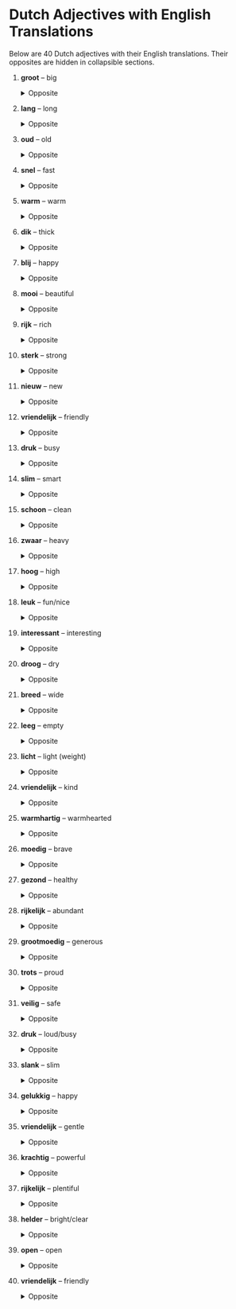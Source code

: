 # Dutch Adjectives with English Translations

Below are 40 Dutch adjectives with their English translations. Their opposites are hidden in collapsible sections.

1. **groot** – big  
   <details>
   <summary>Opposite</summary>
   klein – small
   </details>

2. **lang** – long  
   <details>
   <summary>Opposite</summary>
   kort – short
   </details>

3. **oud** – old  
   <details>
   <summary>Opposite</summary>
   jong – young
   </details>

4. **snel** – fast  
   <details>
   <summary>Opposite</summary>
   langzaam – slow
   </details>

5. **warm** – warm  
   <details>
   <summary>Opposite</summary>
   koud – cold
   </details>

6. **dik** – thick  
   <details>
   <summary>Opposite</summary>
   dun – thin
   </details>

7. **blij** – happy  
   <details>
   <summary>Opposite</summary>
   verdrietig – sad
   </details>

8. **mooi** – beautiful  
   <details>
   <summary>Opposite</summary>
   lelijk – ugly
   </details>

9. **rijk** – rich  
   <details>
   <summary>Opposite</summary>
   arm – poor
   </details>

10. **sterk** – strong  
    <details>
    <summary>Opposite</summary>
    zwak – weak
    </details>

11. **nieuw** – new  
    <details>
    <summary>Opposite</summary>
    oud – old
    </details>

12. **vriendelijk** – friendly  
    <details>
    <summary>Opposite</summary>
    onvriendelijk – unfriendly
    </details>

13. **druk** – busy  
    <details>
    <summary>Opposite</summary>
    rustig – calm
    </details>

14. **slim** – smart  
    <details>
    <summary>Opposite</summary>
    dom – dumb
    </details>

15. **schoon** – clean  
    <details>
    <summary>Opposite</summary>
    vuil – dirty
    </details>

16. **zwaar** – heavy  
    <details>
    <summary>Opposite</summary>
    licht – light
    </details>

17. **hoog** – high  
    <details>
    <summary>Opposite</summary>
    laag – low
    </details>

18. **leuk** – fun/nice  
    <details>
    <summary>Opposite</summary>
    saai – boring
    </details>

19. **interessant** – interesting  
    <details>
    <summary>Opposite</summary>
    saai – boring
    </details>

20. **droog** – dry  
    <details>
    <summary>Opposite</summary>
    nat – wet
    </details>

21. **breed** – wide  
    <details>
    <summary>Opposite</summary>
    smal – narrow
    </details>

22. **leeg** – empty  
    <details>
    <summary>Opposite</summary>
    vol – full
    </details>

23. **licht** – light (weight)  
    <details>
    <summary>Opposite</summary>
    zwaar – heavy
    </details>

24. **vriendelijk** – kind  
    <details>
    <summary>Opposite</summary>
    gemeen – mean
    </details>

25. **warmhartig** – warmhearted  
    <details>
    <summary>Opposite</summary>
    koud – cold
    </details>

26. **moedig** – brave  
    <details>
    <summary>Opposite</summary>
    laf – cowardly
    </details>

27. **gezond** – healthy  
    <details>
    <summary>Opposite</summary>
    ziek – sick
    </details>

28. **rijkelijk** – abundant  
    <details>
    <summary>Opposite</summary>
    schraal – scarce
    </details>

29. **grootmoedig** – generous  
    <details>
    <summary>Opposite</summary>
    gierig – stingy
    </details>

30. **trots** – proud  
    <details>
    <summary>Opposite</summary>
    bescheiden – humble
    </details>

31. **veilig** – safe  
    <details>
    <summary>Opposite</summary>
    gevaarlijk – dangerous
    </details>

32. **druk** – loud/busy  
    <details>
    <summary>Opposite</summary>
    rustig – quiet
    </details>

33. **slank** – slim  
    <details>
    <summary>Opposite</summary>
    mollig – chubby
    </details>

34. **gelukkig** – happy  
    <details>
    <summary>Opposite</summary>
    ongelukkig – unhappy
    </details>

35. **vriendelijk** – gentle  
    <details>
    <summary>Opposite</summary>
    ruw – rough
    </details>

36. **krachtig** – powerful  
    <details>
    <summary>Opposite</summary>
    zwak – weak
    </details>

37. **rijkelijk** – plentiful  
    <details>
    <summary>Opposite</summary>
    schaars – scarce
    </details>

38. **helder** – bright/clear  
    <details>
    <summary>Opposite</summary>
    donker – dark
    </details>

39. **open** – open  
    <details>
    <summary>Opposite</summary>
    gesloten – closed
    </details>

40. **vriendelijk** – friendly  
    <details>
    <summary>Opposite</summary>
    vijandig – hostile
    </details>
